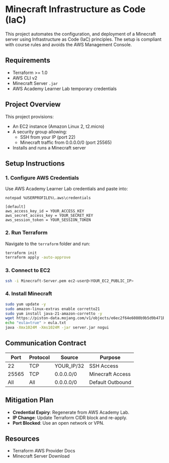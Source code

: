 # Minecraft Infrastructure as Code (IaC)

This project automates the configuration, and deployment of a Minecraft server using Infrastructure as Code (IaC) principles. The setup is compliant with course rules and avoids the AWS Management Console.

## Requirements
- Terraform >= 1.0
- AWS CLI v2
- Minecraft Server `.jar`
- AWS Academy Learner Lab temporary credentials

## Project Overview
This project provisions:
- An EC2 instance (Amazon Linux 2, t2.micro)
- A security group allowing:
  - SSH from your IP (port 22)
  - Minecraft traffic from 0.0.0.0/0 (port 25565)
- Installs and runs a Minecraft server

## Setup Instructions

### 1. Configure AWS Credentials

Use AWS Academy Learner Lab credentials and paste into:

```
notepad %USERPROFILE%\.aws\credentials
```

```
[default]
aws_access_key_id = YOUR_ACCESS_KEY
aws_secret_access_key = YOUR_SECRET_KEY
aws_session_token = YOUR_SESSION_TOKEN
```

### 2. Run Terraform

Navigate to the `terraform` folder and run:

```bash
terraform init
terraform apply -auto-approve
```

### 3. Connect to EC2

```bash
ssh -i Minecraft-Server.pem ec2-user@<YOUR_EC2_PUBLIC_IP>
```

### 4. Install Minecraft

```bash
sudo yum update -y
sudo amazon-linux-extras enable corretto21
sudo yum install java-21-amazon-corretto -y
wget https://piston-data.mojang.com/v1/objects/e6ec2f64e6080b9b5d9b471b291c33cc7f509733/server.jar -O server.jar
echo "eula=true" > eula.txt
java -Xmx1024M -Xms1024M -jar server.jar nogui
```

## Communication Contract

| Port | Protocol | Source        | Purpose            |
|------|----------|---------------|--------------------|
| 22   | TCP      | YOUR_IP/32    | SSH Access         |
| 25565| TCP      | 0.0.0.0/0     | Minecraft Access   |
| All  | All      | 0.0.0.0/0     | Default Outbound   |


## Mitigation Plan

- **Credential Expiry**: Regenerate from AWS Academy Lab.
- **IP Change**: Update Terraform CIDR block and re-apply.
- **Port Blocked**: Use an open network or VPN.

## Resources

- Terraform AWS Provider Docs
- Minecraft Server Download
